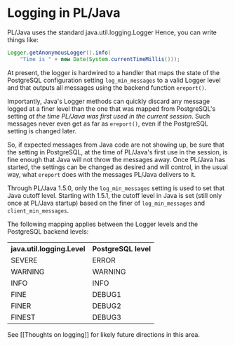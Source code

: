 # Logging in PL/Java

PL/Java uses the standard java.util.logging.Logger Hence, you can write things
like:

```java
Logger.getAnonymousLogger().info(
    "Time is " + new Date(System.currentTimeMillis()));
```
At present, the logger is hardwired to a handler that maps the state of
the PostgreSQL configuration setting `log_min_messages` to a valid Logger level
and that outputs all messages using the backend function `ereport()`.

Importantly, Java's Logger methods can quickly discard any message logged at a
finer level than the one that was mapped from PostgreSQL's setting _at the time
PL/Java was first used in the current session_. Such messages never even get
as far as `ereport()`, even if the PostgreSQL setting is changed later.

So, if expected messages from Java code are not showing up, be sure that the
setting in PostgreSQL, at the time of PL/Java's first use in the session, is
fine enough that Java will not throw the messages away. Once PL/Java has
started, the settings can be changed as desired and will control, in the
usual way, what `ereport` does with the messages PL/Java delivers to it.

Through PL/Java 1.5.0, only the `log_min_messages` setting is used to set
that Java cutoff level. Starting with 1.5.1, the cutoff level in Java is set
(still only once at PL/Java startup) based on the finer of `log_min_messages`
and `client_min_messages`.

The following mapping applies between the Logger levels and the PostgreSQL
backend levels:

<table>
<tr><th>java.util.logging.Level</th><th>PostgreSQL level</th></tr>
<tr><td>SEVERE</td><td>ERROR</td></tr>
<tr><td>WARNING</td><td>WARNING</td></tr>
<tr><td>INFO</td><td>INFO</td></tr>
<tr><td>FINE</td><td>DEBUG1</td></tr>
<tr><td>FINER</td><td>DEBUG2</td></tr>
<tr><td>FINEST</td><td>DEBUG3</td></tr>
</table>

See [[Thoughts on logging]] for likely future directions in this area.
